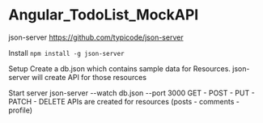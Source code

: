 # Angular_TodoList_MockAPI
json-server https://github.com/typicode/json-server

Install <code>npm install -g json-server</code>

Setup Create a db.json which contains sample data for Resources. json-server will create API for those resources

Start server
json-server --watch db.json --port 3000
GET - POST - PUT - PATCH - DELETE APIs are created for resources (posts - comments - profile)


